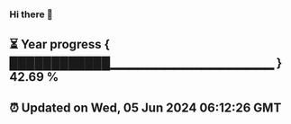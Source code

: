 ### Hi there 👋
⏳ Year progress { ████████████▁▁▁▁▁▁▁▁▁▁▁▁▁▁▁▁▁▁ } 42.69 %
---
⏰ Updated on Wed, 05 Jun 2024 06:12:26 GMT
---
